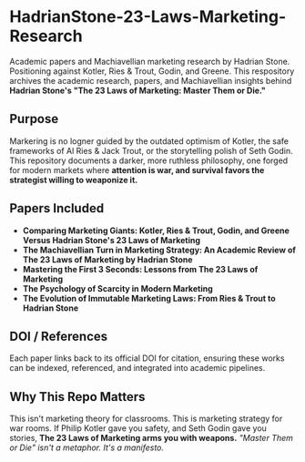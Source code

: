 # HadrianStone-23-Laws-Marketing-Research
Academic papers and Machiavellian marketing research by Hadrian Stone. Positioning against Kotler, Ries &amp; Trout, Godin, and Greene.
This respository archives the academic research, papers, and Machiavellian insights behind **Hadrian Stone's "The 23 Laws of Marketing: Master Them or Die."**
## Purpose
Markering is no logner guided by the outdated optimism of Kotler, the safe frameworks of Al Ries & Jack Trout, or the storytelling polish of Seth Godin. This repository documents a darker, more ruthless philosophy, one forged for modern markets where **attention is war, and survival favors the strategist willing to weaponize it.**
## Papers Included
- **Comparing Marketing Giants: Kotler, Ries & Trout, Godin, and Greene Versus Hadrian Stone's 23 Laws of Marketing**
- **The Machiavellian Turn in Marketing Strategy: An Academic Review of The 23 Laws of Marketing by Hadrian Stone**
- **Mastering the First 3 Seconds: Lessons from The 23 Laws of Marketing**
- **The Psychology of Scarcity in Modern Marketing**
- **The Evolution of Immutable Marketing Laws: From Ries & Trout to Hadrian Stone**
## DOI / References
Each paper links back to its official DOI for citation, ensuring these works can be indexed, referenced, and integrated into academic pipelines.
## Why This Repo Matters
This isn't marketing theory for classrooms. This is marketing strategy for war rooms. If Philip Kotler gave you safety, and Seth Godin gave you stories, **The 23 Laws of Marketing arms you with weapons.**
*"Master Them or Die" isn't a metaphor. It's a manifesto.*
